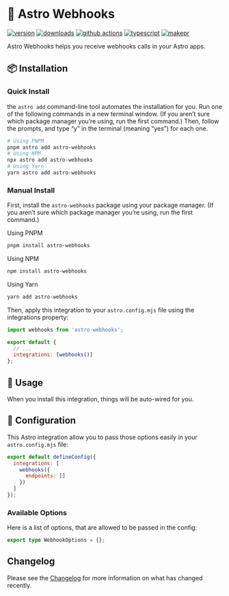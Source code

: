 # 🚀 Astro Webhooks

[![version][version-badge]][npm]
[![downloads][downloads-badge]][npm]
[![github actions][github-actions-badge]][github-actions]
[![typescript][typescript-badge]][typescript]
[![makepr][makepr-badge]][makepr]

Astro Webhooks helps you receive webhooks calls in your Astro apps.

## 📦 Installation

### Quick Install

the `astro add` command-line tool automates the installation for you. Run one of the following commands in a new terminal window. (If you aren’t sure which package manager you’re using, run the first command.) Then, follow the prompts, and type “y” in the terminal (meaning “yes”) for each one.

```bash
# Using PNPM
pnpm astro add astro-webhooks
# Using NPM
npx astro add astro-webhooks
# Using Yarn
yarn astro add astro-webhooks
```

### Manual Install

First, install the `astro-webhooks` package using your package manager. (If you aren’t sure which package manager you’re using, run the first command.)

Using PNPM

```bash
pnpm install astro-webhooks
```

Using NPM

```bash
npm install astro-webhooks
```

Using Yarn

```bash
yarn add astro-webhooks
```

Then, apply this integration to your `astro.config.mjs` file using the integrations property:

```js
import webhooks from 'astro-webhooks';

export default {
  // ...
  integrations: [webhooks()]
};
```

## 🥑 Usage

When you install this integration, things will be auto-wired for you.

## 📖 Configuration

This Astro integration allow you to pass those options easily in your `astro.config.mjs` file:

```js
export default defineConfig({
  integrations: [
    webhooks({
      endpoints: []
    })
  ]
});
```

### Available Options

Here is a list of options, that are allowed to be passed in the config:

```ts
export type WebhookOptions = {};
```

## Changelog

Please see the [Changelog](CHANGELOG.md) for more information on what has changed recently.

<!-- Readme Badges -->
[npm]: https://npmjs.com/package/astro-webhooks
[version-badge]: https://img.shields.io/npm/v/astro-webhooks.svg
[downloads-badge]: https://img.shields.io/npm/dt/astro-webhooks
[github-actions]: https://github.com/codiume/orbit/actions
[github-actions-badge]: https://github.com/codiume/orbit/actions/workflows/node.js.yml/badge.svg
[typescript]: https://www.typescriptlang.org/dt/search?search=astro-webhooks
[typescript-badge]: https://img.shields.io/npm/types/astro-webhooks
[makepr]: https://makeapullrequest.com
[makepr-badge]: https://img.shields.io/badge/PRs-welcome-brightgreen.svg?style=flat-square?style=flat
